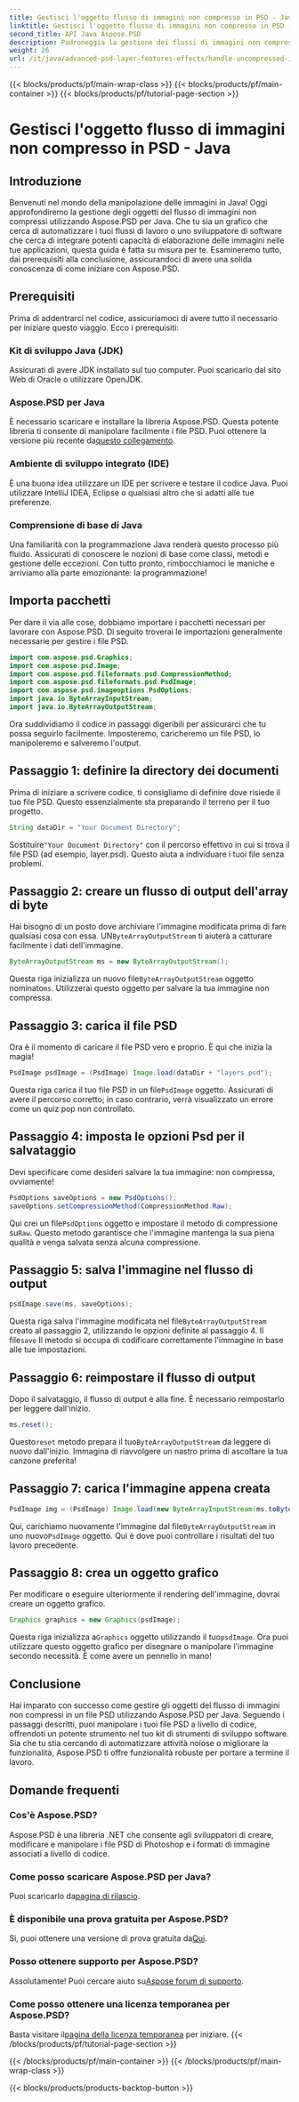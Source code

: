 ```yaml
---
title: Gestisci l'oggetto flusso di immagini non compresso in PSD - Java
linktitle: Gestisci l'oggetto flusso di immagini non compresso in PSD - Java
second_title: API Java Aspose.PSD
description: Padroneggia la gestione dei flussi di immagini non compressi in PSD utilizzando Aspose.PSD per Java con questa guida facile da seguire. Perfetto per sviluppatori e designer.
weight: 26
url: /it/java/advanced-psd-layer-features-effects/handle-uncompressed-image-stream-object-psd/
---
```


{{< blocks/products/pf/main-wrap-class >}}
{{< blocks/products/pf/main-container >}}
{{< blocks/products/pf/tutorial-page-section >}}

# Gestisci l'oggetto flusso di immagini non compresso in PSD - Java

## Introduzione
Benvenuti nel mondo della manipolazione delle immagini in Java! Oggi approfondiremo la gestione degli oggetti del flusso di immagini non compressi utilizzando Aspose.PSD per Java. Che tu sia un grafico che cerca di automatizzare i tuoi flussi di lavoro o uno sviluppatore di software che cerca di integrare potenti capacità di elaborazione delle immagini nelle tue applicazioni, questa guida è fatta su misura per te. Esamineremo tutto, dai prerequisiti alla conclusione, assicurandoci di avere una solida conoscenza di come iniziare con Aspose.PSD.
## Prerequisiti
Prima di addentrarci nel codice, assicuriamoci di avere tutto il necessario per iniziare questo viaggio. Ecco i prerequisiti:
### Kit di sviluppo Java (JDK)
Assicurati di avere JDK installato sul tuo computer. Puoi scaricarlo dal sito Web di Oracle o utilizzare OpenJDK.
### Aspose.PSD per Java
 È necessario scaricare e installare la libreria Aspose.PSD. Questa potente libreria ti consente di manipolare facilmente i file PSD. Puoi ottenere la versione più recente da[questo collegamento](https://releases.aspose.com/psd/java/).
### Ambiente di sviluppo integrato (IDE)
È una buona idea utilizzare un IDE per scrivere e testare il codice Java. Puoi utilizzare IntelliJ IDEA, Eclipse o qualsiasi altro che si adatti alle tue preferenze.
### Comprensione di base di Java
Una familiarità con la programmazione Java renderà questo processo più fluido. Assicurati di conoscere le nozioni di base come classi, metodi e gestione delle eccezioni.
Con tutto pronto, rimbocchiamoci le maniche e arriviamo alla parte emozionante: la programmazione!
## Importa pacchetti
Per dare il via alle cose, dobbiamo importare i pacchetti necessari per lavorare con Aspose.PSD. Di seguito troverai le importazioni generalmente necessarie per gestire i file PSD.
```java
import com.aspose.psd.Graphics;
import com.aspose.psd.Image;
import com.aspose.psd.fileformats.psd.CompressionMethod;
import com.aspose.psd.fileformats.psd.PsdImage;
import com.aspose.psd.imageoptions.PsdOptions;
import java.io.ByteArrayInputStream;
import java.io.ByteArrayOutputStream;
```
Ora suddividiamo il codice in passaggi digeribili per assicurarci che tu possa seguirlo facilmente. Imposteremo, caricheremo un file PSD, lo manipoleremo e salveremo l'output. 
## Passaggio 1: definire la directory dei documenti
Prima di iniziare a scrivere codice, ti consigliamo di definire dove risiede il tuo file PSD. Questo essenzialmente sta preparando il terreno per il tuo progetto. 
```java
String dataDir = "Your Document Directory";
```
 Sostituire`"Your Document Directory"` con il percorso effettivo in cui si trova il file PSD (ad esempio, layer.psd). Questo aiuta a individuare i tuoi file senza problemi.
## Passaggio 2: creare un flusso di output dell'array di byte
 Hai bisogno di un posto dove archiviare l'immagine modificata prima di fare qualsiasi cosa con essa. UN`ByteArrayOutputStream` ti aiuterà a catturare facilmente i dati dell'immagine.
```java
ByteArrayOutputStream ms = new ByteArrayOutputStream();
```
 Questa riga inizializza un nuovo file`ByteArrayOutputStream` oggetto nominato`ms`. Utilizzerai questo oggetto per salvare la tua immagine non compressa.
## Passaggio 3: carica il file PSD
Ora è il momento di caricare il file PSD vero e proprio. È qui che inizia la magia!
```java
PsdImage psdImage = (PsdImage) Image.load(dataDir + "layers.psd");
```
Questa riga carica il tuo file PSD in un file`PsdImage` oggetto. Assicurati di avere il percorso corretto; in caso contrario, verrà visualizzato un errore come un quiz pop non controllato.
## Passaggio 4: imposta le opzioni Psd per il salvataggio
Devi specificare come desideri salvare la tua immagine: non compressa, ovviamente!
```java
PsdOptions saveOptions = new PsdOptions();
saveOptions.setCompressionMethod(CompressionMethod.Raw);
```
 Qui crei un file`PsdOptions` oggetto e impostare il metodo di compressione su`Raw`. Questo metodo garantisce che l'immagine mantenga la sua piena qualità e venga salvata senza alcuna compressione.
## Passaggio 5: salva l'immagine nel flusso di output
```java
psdImage.save(ms, saveOptions);
```
 Questa riga salva l'immagine modificata nel file`ByteArrayOutputStream` creato al passaggio 2, utilizzando le opzioni definite al passaggio 4. Il file`save` Il metodo si occupa di codificare correttamente l'immagine in base alle tue impostazioni.
## Passaggio 6: reimpostare il flusso di output
Dopo il salvataggio, il flusso di output è alla fine. È necessario reimpostarlo per leggere dall'inizio.
```java
ms.reset();
```
 Questo`reset` metodo prepara il tuo`ByteArrayOutputStream` da leggere di nuovo dall'inizio. Immagina di riavvolgere un nastro prima di ascoltare la tua canzone preferita!
## Passaggio 7: carica l'immagine appena creata
```java
PsdImage img = (PsdImage) Image.load(new ByteArrayInputStream(ms.toByteArray()));
```
 Qui, carichiamo nuovamente l'immagine dal file`ByteArrayOutputStream` in uno nuovo`PsdImage` oggetto. Qui è dove puoi controllare i risultati del tuo lavoro precedente.
## Passaggio 8: crea un oggetto grafico
Per modificare o eseguire ulteriormente il rendering dell'immagine, dovrai creare un oggetto grafico.
```java
Graphics graphics = new Graphics(psdImage);
```
 Questa riga inizializza a`Graphics` oggetto utilizzando il tuo`psdImage`. Ora puoi utilizzare questo oggetto grafico per disegnare o manipolare l'immagine secondo necessità. È come avere un pennello in mano!
## Conclusione 
Hai imparato con successo come gestire gli oggetti del flusso di immagini non compressi in un file PSD utilizzando Aspose.PSD per Java. Seguendo i passaggi descritti, puoi manipolare i tuoi file PSD a livello di codice, offrendoti un potente strumento nel tuo kit di strumenti di sviluppo software. Sia che tu stia cercando di automatizzare attività noiose o migliorare la funzionalità, Aspose.PSD ti offre funzionalità robuste per portare a termine il lavoro.
## Domande frequenti
### Cos'è Aspose.PSD?
Aspose.PSD è una libreria .NET che consente agli sviluppatori di creare, modificare e manipolare i file PSD di Photoshop e i formati di immagine associati a livello di codice.
### Come posso scaricare Aspose.PSD per Java?
 Puoi scaricarlo da[pagina di rilascio](https://releases.aspose.com/psd/java/).
### È disponibile una prova gratuita per Aspose.PSD?
 Sì, puoi ottenere una versione di prova gratuita da[Qui](https://releases.aspose.com/).
### Posso ottenere supporto per Aspose.PSD?
 Assolutamente! Puoi cercare aiuto su[Aspose forum di supporto](https://forum.aspose.com/c/psd/34).
### Come posso ottenere una licenza temporanea per Aspose.PSD?
 Basta visitare il[pagina della licenza temporanea](https://purchase.aspose.com/temporary-license/) per iniziare.
{{< /blocks/products/pf/tutorial-page-section >}}

{{< /blocks/products/pf/main-container >}}
{{< /blocks/products/pf/main-wrap-class >}}

{{< blocks/products/products-backtop-button >}}
